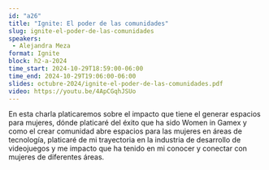 ```yaml
---
id: "a26"
title: "Ignite: El poder de las comunidades"
slug: ignite-el-poder-de-las-comunidades
speakers:
 - Alejandra Meza
format: Ignite
block: h2-a-2024
time_start: 2024-10-29T18:59:00-06:00
time_end: 2024-10-29T19:06:00-06:00
slides: octubre-2024/ignite-el-poder-de-las-comunidades.pdf
video: https://youtu.be/4ApCGqhJSUo
---
```


En esta charla platicaremos sobre el impacto que tiene el generar espacios para mujeres, dónde platicaré del éxito que ha sido Women in Gamex y como el crear comunidad abre espacios para las mujeres en áreas de tecnología, platicaré de mi trayectoria en la industria de desarrollo de videojuegos y  me impacto que ha tenido en mi conocer y conectar con mujeres de diferentes áreas.